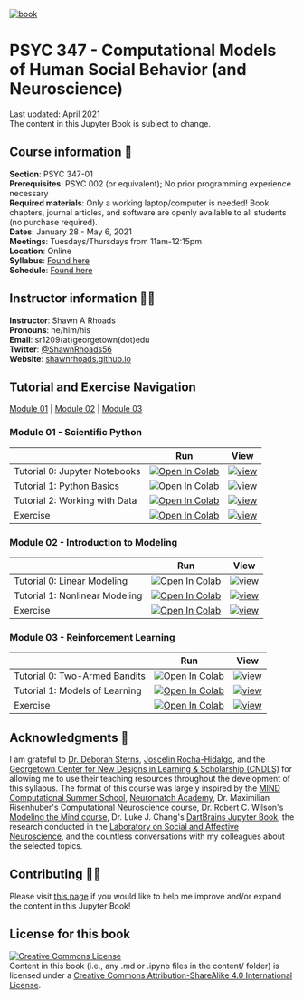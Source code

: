 [![book](https://github.com/shawnrhoads/gu-psyc-347/actions/workflows/deploy-book.yml/badge.svg)](https://github.com/shawnrhoads/gu-psyc-347/actions/workflows/deploy-book.yml)

# PSYC 347 - Computational Models of Human Social Behavior (and Neuroscience)
Last updated: April 2021</br>
The content in this Jupyter Book is subject to change.

## Course information 📝
**Section**: PSYC 347-01</br>
**Prerequisites**: PSYC 002 (or equivalent); No prior programming experience necessary</br>
**Required materials**: Only a working laptop/computer is needed! Book chapters, journal articles, and software are openly available to all students (no purchase required).</br>
**Dates**: January 28 - May 6, 2021</br>
**Meetings**: Tuesdays/Thursdays from 11am-12:15pm</br>
**Location**: Online</br>
**Syllabus**: [Found here](https://shawnrhoads.github.io/gu-psyc-347/module-00-00_Syllabus.html)</br>
**Schedule**: [Found here](https://shawnrhoads.github.io/gu-psyc-347/module-00-01_Course-Schedule.html)

## Instructor information 👨‍🏫
**Instructor**: Shawn A Rhoads<br>
**Pronouns**: he/him/his<br>
**Email**: sr1209(at)georgetown(dot)edu<br>
**Twitter**: <a href="https://twitter.com/ShawnRhoads56" target="_blank">@ShawnRhoads56</a><br>
**Website**: [shawnrhoads.github.io](https://shawnrhoads.github.io)</br>

## Tutorial and Exercise Navigation

[Module 01](#Module-01---Scientific-Python) | [Module 02](#Module-02---Introduction-to-Modeling) | [Module 03](#Module-03---Reinforcement-Learning)

### Module 01 - Scientific Python

|   |  Run  |  View  |
| - | :---: | :----: |
| Tutorial 0: Jupyter Notebooks | [![Open In Colab](https://colab.research.google.com/assets/colab-badge.svg)](https://colab.research.google.com/github/shawnrhoads/gu-psyc-347/blob/master/docs/module-01-00_Jupyter-Notebooks.ipynb) | [![view](https://github.com/shawnrhoads/gu-psyc-347/actions/workflows/deploy-book.yml/badge.svg)](https://shawnrhoads.github.io/gu-psyc-347/module-01-00_Jupyter-Notebooks.html) |
| Tutorial 1: Python Basics | [![Open In Colab](https://colab.research.google.com/assets/colab-badge.svg)](https://colab.research.google.com/github/shawnrhoads/gu-psyc-347/blob/master/docs/module-01-01_Intro-to-Python.ipynb) | [![view](https://github.com/shawnrhoads/gu-psyc-347/actions/workflows/deploy-book.yml/badge.svg)](https://shawnrhoads.github.io/gu-psyc-347/module-01-01_Intro-to-Python.html) |
| Tutorial 2: Working with Data | [![Open In Colab](https://colab.research.google.com/assets/colab-badge.svg)](https://colab.research.google.com/github/shawnrhoads/gu-psyc-347/blob/master/docs/module-01-02_Working-with-Data.ipynb) | [![view](https://github.com/shawnrhoads/gu-psyc-347/actions/workflows/deploy-book.yml/badge.svg)](https://shawnrhoads.github.io/gu-psyc-347/module-01-02_Working-with-Data.html) |
| Exercise | [![Open In Colab](https://colab.research.google.com/assets/colab-badge.svg)](https://colab.research.google.com/github/shawnrhoads/gu-psyc-347/blob/master/docs/module-01-03_Python-Exercises.ipynb) | [![view](https://github.com/shawnrhoads/gu-psyc-347/actions/workflows/deploy-book.yml/badge.svg)](https://shawnrhoads.github.io/gu-psyc-347/module-01-03_Python-Exercises.html) |

### Module 02 - Introduction to Modeling

|   |  Run  |  View  |
| - | :---: | :----: |
| Tutorial 0: Linear Modeling | [![Open In Colab](https://colab.research.google.com/assets/colab-badge.svg)](https://colab.research.google.com/github/shawnrhoads/gu-psyc-347/blob/master/docs/module-02-00_Linear-Modeling.ipynb) | [![view](https://github.com/shawnrhoads/gu-psyc-347/actions/workflows/deploy-book.yml/badge.svg)](https://shawnrhoads.github.io/gu-psyc-347/module-02-00_Linear-Modeling.html) |
| Tutorial 1: Nonlinear Modeling | [![Open In Colab](https://colab.research.google.com/assets/colab-badge.svg)](https://colab.research.google.com/github/shawnrhoads/gu-psyc-347/blob/master/docs/module-02-01_Nonlinear-Modeling.ipynb) | [![view](https://github.com/shawnrhoads/gu-psyc-347/actions/workflows/deploy-book.yml/badge.svg)](https://shawnrhoads.github.io/gu-psyc-347/module-02-01_Nonlinear-Modeling.html) |
| Exercise | [![Open In Colab](https://colab.research.google.com/assets/colab-badge.svg)](https://colab.research.google.com/github/shawnrhoads/gu-psyc-347/blob/master/docs/module-02-02_Modeling-Exercises.ipynb) | [![view](https://github.com/shawnrhoads/gu-psyc-347/actions/workflows/deploy-book.yml/badge.svg)](https://shawnrhoads.github.io/gu-psyc-347/module-02-02_Modeling-Exercises.html) |


### Module 03 - Reinforcement Learning

|   |  Run  |  View  |
| - | :---: | :----: |
| Tutorial 0: Two-Armed Bandits | [![Open In Colab](https://colab.research.google.com/assets/colab-badge.svg)](https://colab.research.google.com/github/shawnrhoads/gu-psyc-347/blob/master/docs/module-03-00_Two-Armed-Bandit.ipynb) | [![view](https://github.com/shawnrhoads/gu-psyc-347/actions/workflows/deploy-book.yml/badge.svg)](https://shawnrhoads.github.io/gu-psyc-347/module-03-00_Two-Armed-Bandit.html) |
| Tutorial 1: Models of Learning | [![Open In Colab](https://colab.research.google.com/assets/colab-badge.svg)](https://colab.research.google.com/github/shawnrhoads/gu-psyc-347/blob/master/docs/module-03-01_Models-of-Learning.ipynb) | [![view](https://github.com/shawnrhoads/gu-psyc-347/actions/workflows/deploy-book.yml/badge.svg)](https://shawnrhoads.github.io/gu-psyc-347/module-03-01_Models-of-Learning.html) |
| Exercise | [![Open In Colab](https://colab.research.google.com/assets/colab-badge.svg)](https://colab.research.google.com/github/shawnrhoads/gu-psyc-347/blob/master/docs/module-03-02_RL-Exercises.ipynb) | [![view](https://github.com/shawnrhoads/gu-psyc-347/actions/workflows/deploy-book.yml/badge.svg)](https://shawnrhoads.github.io/gu-psyc-347/module-03-02_RL-Exercises.html) |

## Acknowledgments 🙏
I am grateful to [Dr. Deborah Sterns](https://deborahstearns.blogspot.com/), [Joscelin Rocha-Hidalgo](https://www.joscelinrocha.com/), and the [Georgetown Center for New Designs in Learning & Scholarship (CNDLS)](https://cndls.georgetown.edu/) for allowing me to use their teaching resources throughout the development of this syllabus. The format of this course was largely inspired by the [MIND Computational Summer School](https://mindsummerschool.org/), [Neuromatch Academy](https://neuromatch.io/academy/), Dr. Maximilian Risenhuber's Computational Neuroscience course, Dr. Robert C. Wilson's [Modeling the Mind course](http://u.arizona.edu/~bob/web_NSCS344/), Dr. Luke J. Chang's [DartBrains Jupyter Book](https://dartbrains.org/content/intro.html), the research conducted in the [Laboratory on Social and Affective Neuroscience](https://abigailmarsh.com/lab), and the countless conversations with my colleagues about the selected topics.

## Contributing 🙋‍♀️
Please visit [this page](https://shawnrhoads.github.io/gu-psyc-347/module-00-06_Contributing.html) if you would like to help me improve and/or expand the content in this Jupyter Book!

## License for this book
<a rel="license" href="http://creativecommons.org/licenses/by-sa/4.0/"><img alt="Creative Commons License" style="border-width:0" src="https://i.creativecommons.org/l/by-sa/4.0/88x31.png" /></a><br />
Content in this book (i.e., any .md or .ipynb files in the content/ folder) is licensed under a <a rel="license" href="http://creativecommons.org/licenses/by-sa/4.0/">Creative Commons Attribution-ShareAlike 4.0 International License</a>.